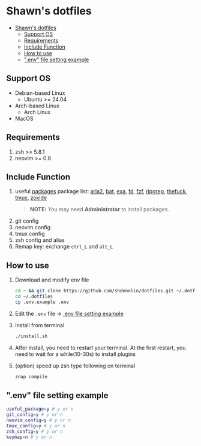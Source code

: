 # Shawn's dotfiles

- [Shawn's dotfiles](#shawns-dotfiles)
  - [Support OS](#support-os)
  - [Requirements](#requirements)
  - [Include Function](#include-function)
  - [How to use](#how-to-use)
  - [".env" file setting example](#env-file-setting-example)

## Support OS

- Debian-based Linux
  - Ubuntu >= 24.04
- Arch-based Linux
  - Arch Linux
- MacOS

## Requirements

1. zsh >= 5.8.1
2. neovim >= 0.8

## Include Function

1. useful [packages](package/install.sh)
   package list: [aria2](https://github.com/aria2/aria2), [bat](https://github.com/sharkdp/bat), [exa](https://github.com/ogham/exa), [fd](https://github.com/sharkdp/fd), [fzf](https://github.com/junegunn/fzf), [ripgrep](https://github.com/BurntSushi/ripgrep), [thefuck](https://github.com/nvbn/thefuck), [tmux](https://github.com/tmux/tmux/wiki), [zoxide](https://github.com/ajeetdsouza/zoxide)
   > **NOTE:** You may need **Administrator** to install packages.
2. git config
3. neovim config
4. tmux config
5. zsh config and alias
6. Remap key: exchange `ctrl_L` and `alt_L`

## How to use

1. Download and modify env file

   ```bash
   cd ~ && git clone https://github.com/shdennlin/dotfiles.git ~/.dotfiles/
   cd ~/.dotfiles
   cp .env.example .env
   ```

2. Edit the `.env` file -> [.env file setting example](#env-file-setting-example)

3. Install from terminal

   ```bash
   ./install.sh
   ```

4. After install, you need to restart your terminal. At the first restart, you need to wait for a while(10-30s) to install plugins

5. (option) speed up zsh
   type following on terminal

   ```bash
   znap compile
   ```

## ".env" file setting example

```bash
useful_package=y # y or n
git_config=y # y or n
neovim_config=y # y or n
tmux_config=y # y or n
zsh_config=y # y or n
keymap=n # y or n
```
